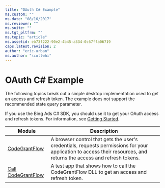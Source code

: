```yaml
---
title: "OAuth C# Example"
ms.custom: ""
ms.date: "08/16/2017"
ms.reviewer: ""
ms.suite: ""
ms.tgt_pltfrm: ""
ms.topic: "article"
ms.assetid: eb73f222-90e2-4b45-a334-0c67ffa06719
caps.latest.revision: 2
author: "eric-urban"
ms.author: "scottwhi"
---
```

# OAuth C# Example
The following topics break out a simple desktop implementation used to get an access and refresh token. The example does not support the recommended state query parameter.

If you use the Bing Ads C# SDK, you should use it to get your OAuth access and refresh tokens. For information, see [Getting Started](../hotel-api/getting-started.md).

|Module|Description
|-|-
|[CodeGrantFlow](../hotel-api/codegrantflow-csharp-example.md)|A browser control that gets the user's credentials, requests permissions for your application to access their resources, and returns the access and refresh tokens.
|[Call CodeGrantFlow](../hotel-api/call-codegrantflow-in-csharp-example.md)|A test app that shows how to call the CodeGrantFlow DLL to get an access and refresh token.